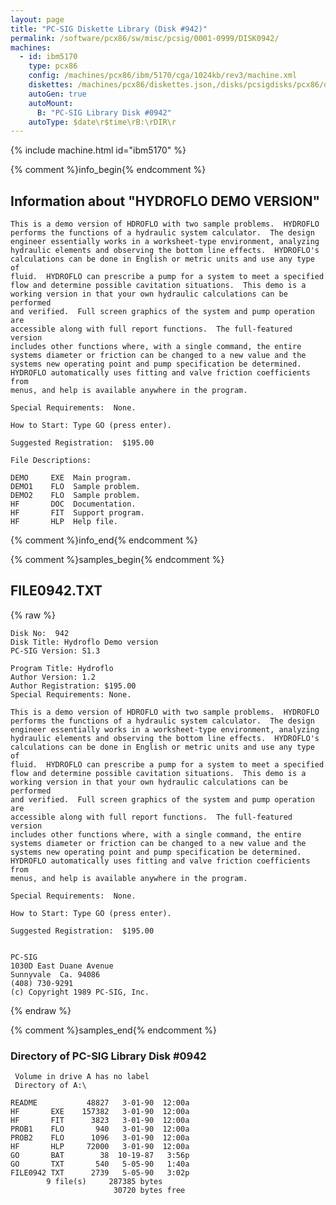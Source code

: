 ```yaml
---
layout: page
title: "PC-SIG Diskette Library (Disk #942)"
permalink: /software/pcx86/sw/misc/pcsig/0001-0999/DISK0942/
machines:
  - id: ibm5170
    type: pcx86
    config: /machines/pcx86/ibm/5170/cga/1024kb/rev3/machine.xml
    diskettes: /machines/pcx86/diskettes.json,/disks/pcsigdisks/pcx86/diskettes.json
    autoGen: true
    autoMount:
      B: "PC-SIG Library Disk #0942"
    autoType: $date\r$time\rB:\rDIR\r
---
```


{% include machine.html id="ibm5170" %}

{% comment %}info_begin{% endcomment %}

## Information about "HYDROFLO DEMO VERSION"

    This is a demo version of HDROFLO with two sample problems.  HYDROFLO
    performs the functions of a hydraulic system calculator.  The design
    engineer essentially works in a worksheet-type environment, analyzing
    hydraulic elements and observing the bottom line effects.  HYDROFLO's
    calculations can be done in English or metric units and use any type of
    fluid.  HYDROFLO can prescribe a pump for a system to meet a specified
    flow and determine possible cavitation situations.  This demo is a
    working version in that your own hydraulic calculations can be performed
    and verified.  Full screen graphics of the system and pump operation are
    accessible along with full report functions.  The full-featured version
    includes other functions where, with a single command, the entire
    systems diameter or friction can be changed to a new value and the
    systems new operating point and pump specification be determined.
    HYDROFLO automatically uses fitting and valve friction coefficients from
    menus, and help is available anywhere in the program.
    
    Special Requirements:  None.
    
    How to Start: Type GO (press enter).
    
    Suggested Registration:  $195.00
    
    File Descriptions:
    
    DEMO     EXE  Main program.
    DEMO1    FLO  Sample problem.
    DEMO2    FLO  Sample problem.
    HF       DOC  Documentation.
    HF       FIT  Support program.
    HF       HLP  Help file.
{% comment %}info_end{% endcomment %}

{% comment %}samples_begin{% endcomment %}

## FILE0942.TXT

{% raw %}
```
Disk No:  942                                                           
Disk Title: Hydroflo Demo version                                       
PC-SIG Version: S1.3                                                    
                                                                        
Program Title: Hydroflo                                                 
Author Version: 1.2                                                     
Author Registration: $195.00                                            
Special Requirements: None.                                             
                                                                        
This is a demo version of HDROFLO with two sample problems.  HYDROFLO   
performs the functions of a hydraulic system calculator.  The design    
engineer essentially works in a worksheet-type environment, analyzing   
hydraulic elements and observing the bottom line effects.  HYDROFLO's   
calculations can be done in English or metric units and use any type of 
fluid.  HYDROFLO can prescribe a pump for a system to meet a specified  
flow and determine possible cavitation situations.  This demo is a      
working version in that your own hydraulic calculations can be performed
and verified.  Full screen graphics of the system and pump operation are
accessible along with full report functions.  The full-featured version 
includes other functions where, with a single command, the entire       
systems diameter or friction can be changed to a new value and the      
systems new operating point and pump specification be determined.       
HYDROFLO automatically uses fitting and valve friction coefficients from
menus, and help is available anywhere in the program.                   
                                                                        
Special Requirements:  None.                                            
                                                                        
How to Start: Type GO (press enter).                                    
                                                                        
Suggested Registration:  $195.00                                        
                                                                        
                                                                        
PC-SIG                                                                  
1030D East Duane Avenue                                                 
Sunnyvale  Ca. 94086                                                    
(408) 730-9291                                                          
(c) Copyright 1989 PC-SIG, Inc.                                         
```
{% endraw %}

{% comment %}samples_end{% endcomment %}

### Directory of PC-SIG Library Disk #0942

     Volume in drive A has no label
     Directory of A:\

    README           48827   3-01-90  12:00a
    HF       EXE    157382   3-01-90  12:00a
    HF       FIT      3823   3-01-90  12:00a
    PROB1    FLO       940   3-01-90  12:00a
    PROB2    FLO      1096   3-01-90  12:00a
    HF       HLP     72000   3-01-90  12:00a
    GO       BAT        38  10-19-87   3:56p
    GO       TXT       540   5-05-90   1:40a
    FILE0942 TXT      2739   5-05-90   3:02p
            9 file(s)     287385 bytes
                           30720 bytes free
